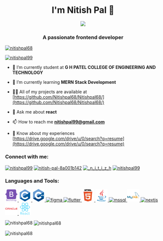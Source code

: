 <h1 align="center">I'm Nitish Pal 👋</h1>
<div  align="center" style="border-radius:10px;">
<img  src="https://media3.giphy.com/media/qgQUggAC3Pfv687qPC/giphy.gif?cid=ecf05e47vh1d574dq3pxkoaly7n7aa5192z3pykzu7k6hrvd&rid=giphy.gif&ct=g" width="300">
</div>
<h3 align="center"> A passionate frontend developer </h3>

<p align="left"> <a href="https://github.com/ryo-ma/github-profile-trophy"><img src="https://github-profile-trophy.vercel.app/?username=nitishpal68" alt="nitishpal68" /></a> </p>

<p align="left"> <a href="https://twitter.com/nitishpal99" target="blank"><img src="https://img.shields.io/twitter/follow/nitishpal99?logo=twitter&style=for-the-badge" alt="nitishpal99" /></a> </p>

- 🔭 I’m currently student at **G H PATEL COLLEGE OF ENGINEERING AND TECHNOLOGY**

- 🌱 I’m currently learning **MERN Stack Development**

- 👨‍💻 All of my projects are available at [https://github.com/Nitishpal68/Nitishpal68/](https://github.com/Nitishpal68/Nitishpal68/)

- 💬 Ask me about **react**

- 📫 How to reach me **nitishpal99@gmail.com**

- 📄 Know about my experiences [https://drive.google.com/drive/u/0/search?q=resume](https://drive.google.com/drive/u/0/search?q=resume)

<h3 align="left">Connect with me:</h3>
<p align="left">
<a href="https://twitter.com/nitishpal99" target="blank"><img align="center" src="https://raw.githubusercontent.com/rahuldkjain/github-profile-readme-generator/master/src/images/icons/Social/twitter.svg" alt="nitishpal99" height="30" width="40" /></a>
<a href="https://linkedin.com/in/nitish-pal-8a001b142" target="blank"><img align="center" src="https://raw.githubusercontent.com/rahuldkjain/github-profile-readme-generator/master/src/images/icons/Social/linked-in-alt.svg" alt="nitish-pal-8a001b142" height="30" width="40" /></a>
<a href="https://instagram.com/_n_i_t_i_z_h" target="blank"><img align="center" src="https://raw.githubusercontent.com/rahuldkjain/github-profile-readme-generator/master/src/images/icons/Social/instagram.svg" alt="_n_i_t_i_z_h" height="30" width="40" /></a>
<a href="https://www.hackerrank.com/nitishpal99" target="blank"><img align="center" src="https://raw.githubusercontent.com/rahuldkjain/github-profile-readme-generator/master/src/images/icons/Social/hackerrank.svg" alt="nitishpal99" height="30" width="40" /></a>
</p>

<h3 align="left">Languages and Tools:</h3>
<p align="left"> <a href="https://getbootstrap.com" target="_blank" rel="noreferrer"> <img src="https://raw.githubusercontent.com/devicons/devicon/master/icons/bootstrap/bootstrap-plain-wordmark.svg" alt="bootstrap" width="40" height="40"/> </a> <a href="https://www.cprogramming.com/" target="_blank" rel="noreferrer"> <img src="https://raw.githubusercontent.com/devicons/devicon/master/icons/c/c-original.svg" alt="c" width="40" height="40"/> </a> <a href="https://www.w3schools.com/cpp/" target="_blank" rel="noreferrer"> <img src="https://raw.githubusercontent.com/devicons/devicon/master/icons/cplusplus/cplusplus-original.svg" alt="cplusplus" width="40" height="40"/> </a> <a href="https://www.figma.com/" target="_blank" rel="noreferrer"> <img src="https://www.vectorlogo.zone/logos/figma/figma-icon.svg" alt="figma" width="40" height="40"/> </a> <a href="https://flutter.dev" target="_blank" rel="noreferrer"> <img src="https://www.vectorlogo.zone/logos/flutterio/flutterio-icon.svg" alt="flutter" width="40" height="40"/> </a> <a href="https://www.w3.org/html/" target="_blank" rel="noreferrer"> <img src="https://raw.githubusercontent.com/devicons/devicon/master/icons/html5/html5-original-wordmark.svg" alt="html5" width="40" height="40"/> </a> <a href="https://www.java.com" target="_blank" rel="noreferrer"> <img src="https://raw.githubusercontent.com/devicons/devicon/master/icons/java/java-original.svg" alt="java" width="40" height="40"/> </a> <a href="https://www.microsoft.com/en-us/sql-server" target="_blank" rel="noreferrer"> <img src="https://www.svgrepo.com/show/303229/microsoft-sql-server-logo.svg" alt="mssql" width="40" height="40"/> </a> <a href="https://www.mysql.com/" target="_blank" rel="noreferrer"> <img src="https://raw.githubusercontent.com/devicons/devicon/master/icons/mysql/mysql-original-wordmark.svg" alt="mysql" width="40" height="40"/> </a> <a href="https://nextjs.org/" target="_blank" rel="noreferrer"> <img src="https://cdn.worldvectorlogo.com/logos/nextjs-2.svg" alt="nextjs" width="40" height="40"/> </a> <a href="https://www.oracle.com/" target="_blank" rel="noreferrer"> <img src="https://raw.githubusercontent.com/devicons/devicon/master/icons/oracle/oracle-original.svg" alt="oracle" width="40" height="40"/> </a> <a href="https://reactjs.org/" target="_blank" rel="noreferrer"> <img src="https://raw.githubusercontent.com/devicons/devicon/master/icons/react/react-original-wordmark.svg" alt="react" width="40" height="40"/> </a> </p>

<p><img align="left" src="https://github-readme-stats.vercel.app/api/top-langs?username=nitishpal68&show_icons=true&locale=en&layout=compact" alt="nitishpal68" /></p>

<p>&nbsp;<img align="center" src="https://github-readme-stats.vercel.app/api?username=nitishpal68&show_icons=true&locale=en" alt="nitishpal68" /></p>

<p><img align="center" src="https://github-readme-streak-stats.herokuapp.com/?user=nitishpal68&" alt="nitishpal68" /></p>
